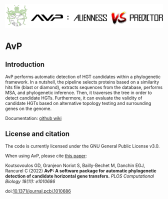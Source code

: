 ![Logo](assets/avp_logo.png)

# AvP

## Introduction

AvP performs automatic detection of HGT candidates within a phylogenetic framework. In a nutshell, the pipeline selects proteins based on a similarity hits file (blast or diamond), extracts sequences from the database, performs MSA, and phylogenetic inference. Then, it traverses the tree in order to detect candidate HGTs. Furthermore, it can evaluate the validity of candidate HGTs based on alternative topology testing and surrounding genes on the genome.


Documentation: [github wiki](https://github.com/GDKO/AvP/wiki)

## License and citation

The code is currently licensed under the GNU General Public License v3.0.

When using AvP, please cite [this paper](https://doi.org/10.1371/journal.pcbi.1010686):

Koutsovoulos GD, Granjeon Noriot S, Bailly-Bechet M, Danchin EGJ, Rancurel C (2022) 
**AvP: A software package for automatic phylogenetic detection of candidate horizontal gene transfers.**
*PLOS Computational Biology 18(11): e1010686*

doi:[10.1371/journal.pcbi.1010686](https://doi.org/10.1371/journal.pcbi.1010686)
